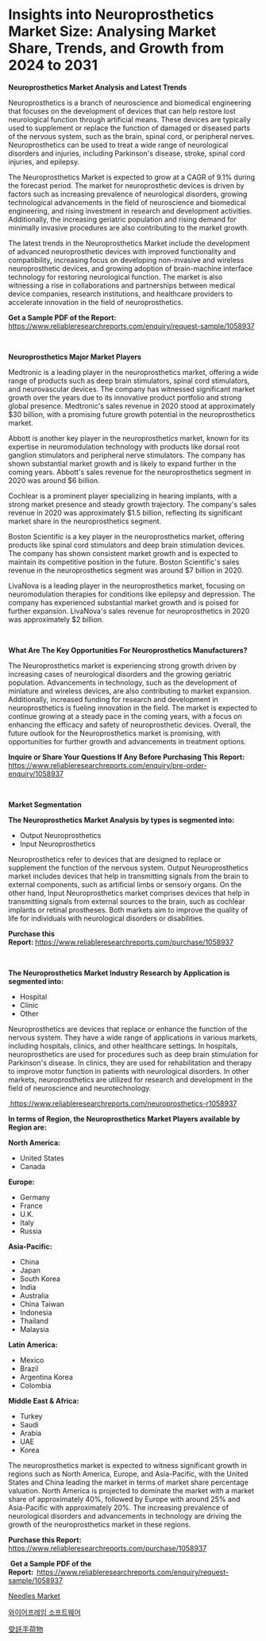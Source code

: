 <p><h1>Insights into Neuroprosthetics Market Size: Analysing Market Share, Trends, and Growth from 2024 to 2031</h1></p><p><strong>Neuroprosthetics Market Analysis and Latest Trends</strong></p>
<p><p>Neuroprosthetics is a branch of neuroscience and biomedical engineering that focuses on the development of devices that can help restore lost neurological function through artificial means. These devices are typically used to supplement or replace the function of damaged or diseased parts of the nervous system, such as the brain, spinal cord, or peripheral nerves. Neuroprosthetics can be used to treat a wide range of neurological disorders and injuries, including Parkinson's disease, stroke, spinal cord injuries, and epilepsy.</p><p>The Neuroprosthetics Market is expected to grow at a CAGR of 9.1% during the forecast period. The market for neuroprosthetic devices is driven by factors such as increasing prevalence of neurological disorders, growing technological advancements in the field of neuroscience and biomedical engineering, and rising investment in research and development activities. Additionally, the increasing geriatric population and rising demand for minimally invasive procedures are also contributing to the market growth.</p><p>The latest trends in the Neuroprosthetics Market include the development of advanced neuroprosthetic devices with improved functionality and compatibility, increasing focus on developing non-invasive and wireless neuroprosthetic devices, and growing adoption of brain-machine interface technology for restoring neurological function. The market is also witnessing a rise in collaborations and partnerships between medical device companies, research institutions, and healthcare providers to accelerate innovation in the field of neuroprosthetics.</p></p>
<p><strong>Get a Sample PDF of the Report:&nbsp;</strong> <a href="https://www.reliableresearchreports.com/enquiry/request-sample/1058937">https://www.reliableresearchreports.com/enquiry/request-sample/1058937</a></p>
<p>&nbsp;</p>
<p><strong>Neuroprosthetics Major Market Players</strong></p>
<p><p>Medtronic is a leading player in the neuroprosthetics market, offering a wide range of products such as deep brain stimulators, spinal cord stimulators, and neurovascular devices. The company has witnessed significant market growth over the years due to its innovative product portfolio and strong global presence. Medtronic's sales revenue in 2020 stood at approximately $30 billion, with a promising future growth potential in the neuroprosthetics market.</p><p>Abbott is another key player in the neuroprosthetics market, known for its expertise in neuromodulation technology with products like dorsal root ganglion stimulators and peripheral nerve stimulators. The company has shown substantial market growth and is likely to expand further in the coming years. Abbott's sales revenue for the neuroprosthetics segment in 2020 was around $6 billion.</p><p>Cochlear is a prominent player specializing in hearing implants, with a strong market presence and steady growth trajectory. The company's sales revenue in 2020 was approximately $1.5 billion, reflecting its significant market share in the neuroprosthetics segment.</p><p>Boston Scientific is a key player in the neuroprosthetics market, offering products like spinal cord stimulators and deep brain stimulation devices. The company has shown consistent market growth and is expected to maintain its competitive position in the future. Boston Scientific's sales revenue in the neuroprosthetics segment was around $7 billion in 2020.</p><p>LivaNova is a leading player in the neuroprosthetics market, focusing on neuromodulation therapies for conditions like epilepsy and depression. The company has experienced substantial market growth and is poised for further expansion. LivaNova's sales revenue for neuroprosthetics in 2020 was approximately $2 billion.</p></p>
<p>&nbsp;</p>
<p><strong>What Are The Key Opportunities For Neuroprosthetics Manufacturers?</strong></p>
<p><p>The Neuroprosthetics market is experiencing strong growth driven by increasing cases of neurological disorders and the growing geriatric population. Advancements in technology, such as the development of miniature and wireless devices, are also contributing to market expansion. Additionally, increased funding for research and development in neuroprosthetics is fueling innovation in the field. The market is expected to continue growing at a steady pace in the coming years, with a focus on enhancing the efficacy and safety of neuroprosthetic devices. Overall, the future outlook for the Neuroprosthetics market is promising, with opportunities for further growth and advancements in treatment options.</p></p>
<p><strong>Inquire or Share Your Questions If Any Before Purchasing This Report:</strong> <a href="https://www.reliableresearchreports.com/enquiry/pre-order-enquiry/1058937">https://www.reliableresearchreports.com/enquiry/pre-order-enquiry/1058937</a></p>
<p>&nbsp;</p>
<p><strong>Market Segmentation</strong></p>
<p><strong>The Neuroprosthetics Market Analysis by types is segmented into:</strong></p>
<p><ul><li>Output Neuroprosthetics</li><li>Input Neuroprosthetics</li></ul></p>
<p><p>Neuroprosthetics refer to devices that are designed to replace or supplement the function of the nervous system. Output Neuroprosthetics market includes devices that help in transmitting signals from the brain to external components, such as artificial limbs or sensory organs. On the other hand, Input Neuroprosthetics market comprises devices that help in transmitting signals from external sources to the brain, such as cochlear implants or retinal prostheses. Both markets aim to improve the quality of life for individuals with neurological disorders or disabilities.</p></p>
<p><strong>Purchase this Report:&nbsp;</strong><a href="https://www.reliableresearchreports.com/purchase/1058937">https://www.reliableresearchreports.com/purchase/1058937</a></p>
<p>&nbsp;</p>
<p><strong>The Neuroprosthetics Market Industry Research by Application is segmented into:</strong></p>
<p><ul><li>Hospital</li><li>Clinic</li><li>Other</li></ul></p>
<p><p>Neuroprosthetics are devices that replace or enhance the function of the nervous system. They have a wide range of applications in various markets, including hospitals, clinics, and other healthcare settings. In hospitals, neuroprosthetics are used for procedures such as deep brain stimulation for Parkinson's disease. In clinics, they are used for rehabilitation and therapy to improve motor function in patients with neurological disorders. In other markets, neuroprosthetics are utilized for research and development in the field of neuroscience and neurotechnology.</p></p>
<p><a href="https://www.reliableresearchreports.com/neuroprosthetics-r1058937">&nbsp;https://www.reliableresearchreports.com/neuroprosthetics-r1058937</a></p>
<p><strong>In terms of Region, the Neuroprosthetics Market Players available by Region are:</strong></p>
<p>
    <p> <strong> North America: </strong>
        <ul>
            <li>United States</li>
            <li>Canada</li>
        </ul>
        </p> 
    <p> <strong> Europe: </strong>
        <ul>
            <li>Germany</li>
            <li>France</li>
            <li>U.K.</li>
            <li>Italy</li>
            <li>Russia</li>
        </ul>
        </p> 
    <p> <strong> Asia-Pacific: </strong>
        <ul>
            <li>China</li>
            <li>Japan</li>
            <li>South Korea</li>
            <li>India</li>
            <li>Australia</li>
            <li>China Taiwan</li>
            <li>Indonesia</li>
            <li>Thailand</li>
            <li>Malaysia</li>
        </ul>
        </p> 
    <p> <strong> Latin America: </strong>
        <ul>
            <li>Mexico</li>
            <li>Brazil</li>
            <li>Argentina Korea</li>
            <li>Colombia</li>
        </ul>
        </p> 
    <p> <strong> Middle East & Africa: </strong>
        <ul>
            <li>Turkey</li>
            <li>Saudi</li>
            <li>Arabia</li>
            <li>UAE</li>
            <li>Korea</li>
        </ul>
    </p>
    </p>
<p><p>The neuroprosthetics market is expected to witness significant growth in regions such as North America, Europe, and Asia-Pacific, with the United States and China leading the market in terms of market share percentage valuation. North America is projected to dominate the market with a market share of approximately 40%, followed by Europe with around 25% and Asia-Pacific with approximately 20%. The increasing prevalence of neurological disorders and advancements in technology are driving the growth of the neuroprosthetics market in these regions.</p></p>
<p><strong>Purchase this Report: </strong><a href="https://www.reliableresearchreports.com/purchase/1058937">https://www.reliableresearchreports.com/purchase/1058937</a></p>
<p>&nbsp;<strong>Get a Sample PDF of the Report:&nbsp;&nbsp;</strong><a href="https://www.reliableresearchreports.com/enquiry/request-sample/1058937">https://www.reliableresearchreports.com/enquiry/request-sample/1058937</a></p>
<p><strong></strong></p>
<p><p><a href="https://github.com/JameTravis/Market-Research-Report-List-4/blob/main/needles-market.md">Needles Market</a></p><p><a href="https://github.com/laholand/Market-Research-Report-List-3/blob/main/740475746253.md">와이어프레임 소프트웨어</a></p><p><a href="https://medium.com/@alfredodance/%E3%83%81%E3%82%A7%E3%83%83%E3%82%AF%E3%81%95%E3%82%8C%E3%81%9F%E8%8D%B7%E7%89%A9%E5%B8%82%E5%A0%B4-2031%E5%B9%B4%E3%81%BE%E3%81%A7%E3%81%AE%E6%88%90%E5%8A%9F%E3%81%99%E3%82%8B%E3%83%93%E3%82%B8%E3%83%8D%E3%82%B9%E6%88%A6%E7%95%A5%E3%81%AE%E9%8D%B5%E3%82%92%E4%BA%88%E6%B8%AC-1ef7e347f51b">受託手荷物</a></p></p>